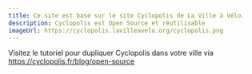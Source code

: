 ```yaml
---
title: Ce site est basé sur le site Cyclopolis de La Ville à Vélo. 
description: Cyclopolis est Open Source et réutilisable
imageUrl: https://cyclopolis.lavilleavelo.org/cyclopolis.png
---
```


Visitez le tutoriel pour dupliquer Cyclopolis dans votre ville via https://cyclopolis.fr/blog/open-source